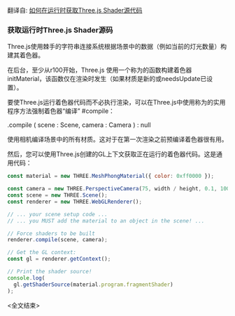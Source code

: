 翻译自: [如何在运行时获取Three.js Shader源代码](https://blog.andrewray.me/how-to-get-three-js-shader-source-code-at-runtime/)


### 获取运行时Three.js Shader源码

Three.js使用棘手的字符串连接系统根据场景中的数据（例如当前的灯光数量）构建其着色器。

在后台，至少从r100开始，Three.js 使用一个称为的函数构建着色器initMaterial，该函数仅在渲染时发生（如果材质是新的或needsUpdate已设置）。

要使Three.js运行着色器代码而不必执行渲染，可以在Three.js中使用称为的实用程序方法强制着色器“编译” #compile：

.compile ( scene : Scene, camera : Camera ) : null

使用相机编译场景中的所有材质。这对于在第一次渲染之前预编译着色器很有用。

然后，您可以使用Three.js创建的GL上下文获取正在运行的着色器代码。这是通用代码：

```js
const material = new THREE.MeshPhongMaterial({ color: 0xff0000 });

const camera = new THREE.PerspectiveCamera(75, width / height, 0.1, 1000);
const scene = new THREE.Scene();
const renderer = new THREE.WebGLRenderer();

// ... your scene setup code ...
// ... you MUST add the material to an object in the scene! ...

// Force shaders to be built
renderer.compile(scene, camera);

// Get the GL context:
const gl = renderer.getContext();

// Print the shader source!
console.log(
  gl.getShaderSource(material.program.fragmentShader)
);
```

<全文结束>
